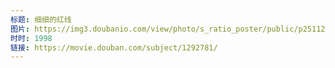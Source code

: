 ```yaml
---
标题: 细细的红线
图片: https://img3.doubanio.com/view/photo/s_ratio_poster/public/p2511261922.jpg
时时: 1998
链接: https://movie.douban.com/subject/1292781/
---
```

